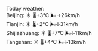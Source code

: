 Today weather:  
Beijing: ☀️   🌡️+3°C 🌬️→26km/h  
Tianjin: ☀️   🌡️+2°C 🌬️↓31km/h  
Shijiazhuang: ☀️   🌡️+7°C 🌬️↓11km/h  
Tangshan: ☀️   🌡️+4°C 🌬️↓13km/h  
